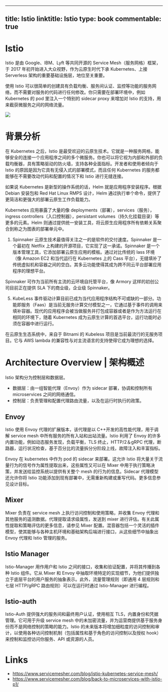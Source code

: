 
---
title: Istio
linktitle: Istio
type: book
commentable: true
---

# Istio

Istio 是由 Google、IBM、Lyft 等共同开源的 Service Mesh（服务网格）框架，于 2017 年初开始进入大众视野，作为云原生时代下承 Kubernetes、上接 Serverless 架构的重要基础设施层，地位至关重要。

使用 Istio 可以很简单的创建具有负载均衡、服务间认证、监控等功能的服务网络，而不需要对服务的代码进行任何修改。你只需要在部署环境中，例如 Kubernetes 的 pod 里注入一个特别的 sidecar proxy 来增加对 Istio 的支持，用来截获微服务之间的网络流量。

![](https://res.cloudinary.com/jimmysong/image/upload/images/istio-arch.jpg)

# 背景分析

在 Kubernetes 之后，Istio 是最受欢迎的云原生技术。它就是一种服务网格，能够安全的连接一个应用程序之间的多个微服务。你也可以将它视为内部和外部的负载均衡器，具有策略驱动的防火墙，支持各种全面指标。开发者和使用者倾向于 Istio 的原因是因为它具有无侵入式的部署模式，而且任何 Kubernetes 的服务都能够在不需要改动代码和配置的情况下和 Istio 进行无缝连接。

如果说 Kubernetes 是新型的操作系统的话，Helm 就是应用程序安装程序。根据 Debian 安装包和 Red Hat Linux RMPS 设计，Helm 通过执行单个命令，提供了更简洁和更强大的部署云原生工作负载能力。

Kubernetes 应用暴露了大量的像 deployments（部署），services（服务），ingress controllers（入口控制器），persistant volumes（持久化挂载目录）等更多的元素。Helm 则通过提供统一安装工具，将云原生应用程序所有依赖关系聚合到称之为图表的部署单元中。

1. Spinnaker
   云原生技术最值得关注之一的是软件的交付速度。Spinnaker 是一个最初在 Netflix 上构建的开源项目，它实现了这一承诺。Spinnaker 是一个版本管理工具，它添加部署云原生应用的模板。通过对比传统的 Iass 环境（像 Amazon EC2 和当代运行在 Kubernetes 上的 Cass 平台），无缝填补了传统虚拟机和容器之间的空白。其多云功能使得其成为跨不同云平台部署应用程序的理想平台。

Spinnaker 可作为当前所有主流的云环境自托管平台，像 Armory 这样的初创公司目前正在提供 SLA 下的商业级，企业级 Spinnaker。

5. KubeLess
   事件驱动计算目前已成为当代应用程序结构不可或缺的一部分。功能即服务（Faas）是当前无服务计算交付模型之一，它通过基于事件的调用来填补容器。现代的应用程序会被当做服务并打包成容器或者是作为方法运行在相同的环境下，随着 Kubernetes 成为云原生计算的首选平台，运行功能时必须在容器中进行运行。

在云原生生态系统中，来自于 Bitnami 的 Kubeless 项目是当前最流行的无服务项目。它与 AWS lambda 的兼容性与对主流语言的支持使得它成为理想的选择。

# Architecture Overview | 架构概述

Istio 架构分为控制层和数据层。

- 数据层：由一组智能代理（Envoy）作为 sidecar 部署，协调和控制所有 microservices 之间的网络通信。
- 控制层：负责管理和配置代理路由流量，以及在运行时执行的政策。

## Envoy

Istio 使用 Envoy 代理的扩展版本，该代理是以 C++开发的高性能代理，用于调解 service mesh 中所有服务的所有入站和出站流量。Istio 利用了 Envoy 的许多内置功能，例如动态服务发现，负载平衡，TLS 终止，HTTP/2＆gRPC 代理，断路器，运行状况检查，基于百分比的流量拆分分阶段上线，故障注入和丰富指标。

Envoy 在 kubernetes 中作为 pod 的 sidecar 来部署。这允许 Istio 将大量关于流量行为的信号作为属性提取出来，这些属性又可以在 Mixer 中用于执行策略决策，并发送给监控系统以提供有关整个 mesh 的行为的信息。Sidecar 代理模型还允许你将 Istio 功能添加到现有部署中，无需重新构建或重写代码。更多信息参见设计目标。

## Mixer

Mixer 负责在 service mesh 上执行访问控制和使用策略，并收集 Envoy 代理和其他服务的遥测数据。代理提取请求级属性，发送到 mixer 进行评估。有关此属性提取和策略评估的更多信息，请参见 Mixer 配置。混音器包括一个灵活的插件模型，使其能够与各种主机环境和基础架构后端进行接口，从这些细节中抽象出 Envoy 代理和 Istio 管理的服务。

## Istio Manager

Istio-Manager 用作用户和 Istio 之间的接口，收集和验证配置，并将其传播到各种 Istio 组件。它从 Mixer 和 Envoy 中抽取环境特定的实现细节，为他们提供独立于底层平台的用户服务的抽象表示。此外，流量管理规则（即通用 4 层规则和七层 HTTP/gRPC 路由规则）可以在运行时通过 Istio-Manager 进行编程。

## Istio-auth

Istio-Auth 提供强大的服务间和最终用户认证，使用相互 TLS，内置身份和凭据管理。它可用于升级 service mesh 中的未加密流量，并为运营商提供基于服务身份而不是网络控制的策略的能力。Istio 的未来版本将增加细粒度的访问控制和审计，以使用各种访问控制机制（包括属性和基于角色的访问控制以及授权 hook）来控制和监控访问你服务、API 或资源的人员。

# Links

- https://www.servicemesher.com/blog/istio-kubernetes-service-mesh/
- https://www.servicemesher.com/blog/back-to-microservices-with-istio-p1/

    